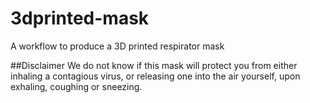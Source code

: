 # 3dprinted-mask
A workflow to produce a 3D printed respirator mask

##Disclaimer
We do not know if this mask will protect you from either inhaling a contagious virus, or releasing one into the air yourself, upon exhaling, coughing or sneezing.
